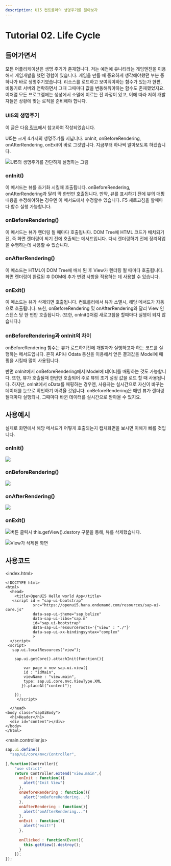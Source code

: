 ```yaml
---
description: UI5 컨트롤러의 생명주기를 알아보자
---
```


# Tutorial 02. Life Cycle

## 들어가면서

모든 어플리케이션은 생명 주기가 존재합니다. 저는 예전에 유니티라는 게임엔진을 이용해서 게임개발을 했던 경험이 있습니다. 게임을 만들 때 중요하게 생각해야했던 부분 중 하나가 바로 생명주기였습니다. 리소스를 로드하고 보여줘야하는 함수가 있는가 한편, 비동기로 서버와 연락하면서 그때 그때마다 값을 변동해줘야하는 함수도 존재했었지요. 이처럼 모든 프로그램에는 생성에서 소멸에 이르는 전 과정이 있고, 이에 따라 저희 개발자들은 상황에 맞는 로직을 준비해야 합니다. 

### UI5의 생명주기

이 글은 다음[ 링크](https://blogs.sap.com/2018/11/12/sapui5-controller-lifecycle-methods-explained/)에서 참고하여 작성되었습니다.

UI5는 크게 4가지의 생명주기를 지닙니다. onInit, onBeforeRendering, onAfterRendering, onExit이 바로 그것입니다. 지금부터 하나씩 알아보도록 하겠습니다. 

![UI5&#xC758; &#xC0DD;&#xBA85;&#xC8FC;&#xAE30;&#xB97C; &#xAC04;&#xB2E8;&#xD558;&#xAC8C; &#xC124;&#xBA85;&#xD558;&#xB294; &#xADF8;&#xB9BC;](../../.gitbook/assets/image.png)

### onInit\(\)

이 메서드는 뷰를 초기화 시킬때 호출됩니다. onBeforeRendering, onAfterRendering과 달리 딱 한번만 호출됩니다. 만약, 뷰를 표시하기 전에 뷰의 매핑 내용을 수정해야하는 경우엔 이 메서드에서 수정할수 있습니다. F5 새로고침을 할때마다 함수 실행 가능합니다.

### onBeforeRendering\(\)

이 메서드는 뷰가 렌더링 될 때마다 호출됩니다. DOM Tree에 HTML 코드가 배치되기 전, 즉 화면 렌더링이 되기 전에 호출되는 메서드입니다. 다시 렌더링하기 전에 정리작업을 수행하는데 사용할 수 있습니다.

### onAfterRendering\(\)

이 메소드는 HTML이 DOM Tree에 배치 된 후 View가 렌더링 될 때마다 호출됩니다. 화면 렌더링이 완료된 후 DOM에 추가 변경 사항을 적용하는 데 사용할 수 있습니다.

### onExit\(\)

이 메소드는 뷰가 삭제되면 호출됩니다. 컨트롤러에서 뷰가 소멸시, 해당 메서드가 자동으로 호출됩니다. 또한, onBeforeRendering 및 onAfterRendering와 달리 View 인스턴스 당 한 번만 호출됩니다. \(또한, onInit\(\)처럼  새로고침을 할때마다 실행이 되지 않습니다.\)



### onBeforeRendering과 onInit의 차이

onBeforeRendering 함수는 뷰가 로드하기전에 개발자가 실행하고자 하는 코드를 실행하는 메서드입니다. 흔히 API나 Odata 통신을 이용해서 얻은 결과값을 Model에 매핑을 시킬때 많이 사용됩니다.

반면 onInit에서 onBeforeRendering에서 Model에 데이터를 매핑하는 것도 가능합니다. 또한, 뷰가 호출될때 한번만 호출되어 주로 뷰의 초기 설정 값을 로드 할 때 사용됩니다. 하지만, onInit에서 oData를 매핑하는 경우엔, 사용자는 실시간으로 자신이 바꾸는 데이터를 눈으로 확인하기 어려울 것입니다. onBeforeRendering은 매번 뷰가 렌더링될때마다 실행되니, 그때마다 바뀐 데이터를 실시간으로 받아올 수 있지요. 

## 사용예시

실제로 화면에서 해당 메서드가 어떻게 호출되는지 캡처화면을 보시면 이해가 빠를 것입니다.

### onInit\(\)

![](../../.gitbook/assets/img_8f5930af49c6-1.jpeg)

### onBeforeRendering\(\)

![](../../.gitbook/assets/img_a9d5cefbbcf0-1.jpeg)

### onAfterRendering\(\)

![](../../.gitbook/assets/img_4f29ed731de7-1.jpeg)

### onExit\(\)

![&#xBC84;&#xD2BC; &#xD074;&#xB9AD;&#xC2DC; this.getView\(\).destory &#xAD6C;&#xBB38;&#xC744; &#xD1B5;&#xD574;, &#xBDF0;&#xB97C; &#xC0AD;&#xC81C;&#xD588;&#xC2B5;&#xB2C8;&#xB2E4;.](../../.gitbook/assets/img_f2e7b00ad4e6-1-2.jpeg)

![View&#xAC00; &#xC0AD;&#xC81C;&#xB41C; &#xD654;&#xBA74;](../../.gitbook/assets/img_7a596c789002-1.jpeg)

## 사용코드

&lt;index.html&gt;

```markup
<!DOCTYPE html>
<html>
  <head>
    <title>OpenUI5 Hello world App</title>
   <script id = "sap-ui-bootstrap"
            src="https://openui5.hana.ondemand.com/resources/sap-ui-core.js"
            data-sap-ui-theme="sap_belize"
            data-sap-ui-libs="sap.m"
            id="sap.ui-bootstrap"
            data-sap-ui-resourceroots='{"view" : "./"}'
            data-sap-ui-xx-bindingsyntax="complex"
            >
  </script>
 <script>
   sap.ui.localResources("view");
   
    sap.ui.getCore().attachInit(function(){
      
        var page = new sap.ui.view({
        id : "idMain",
        viewName : "view.main",
        type: sap.ui.core.mvc.ViewType.XML
       }).placeAt("content");
    
    });
     </script>
 
  </head>
<body class="sapUiBody">
  <h1>Header</h1>
  <div id="content"></div>  
</body>
</html>
```

&lt;main.controller.js&gt;

```javascript
sap.ui.define([
  "sap/ui/core/mvc/Controller",
    
],function(Controller){
    "use strict"
    return Controller.extend("view.main",{
      onInit : function(){
        alert("Init View")
      },
      onBeforeRendering : function(){
        alert("onBeforeRendering...")
      },
      onAfterRendering : function(){
        alert("onAfterRendering...")
      },
      onExit : function(){
        alert("exit!")
      },
      
      onClicked : function(Event){
        this.getView().destroy();
      }
    });
});

```



